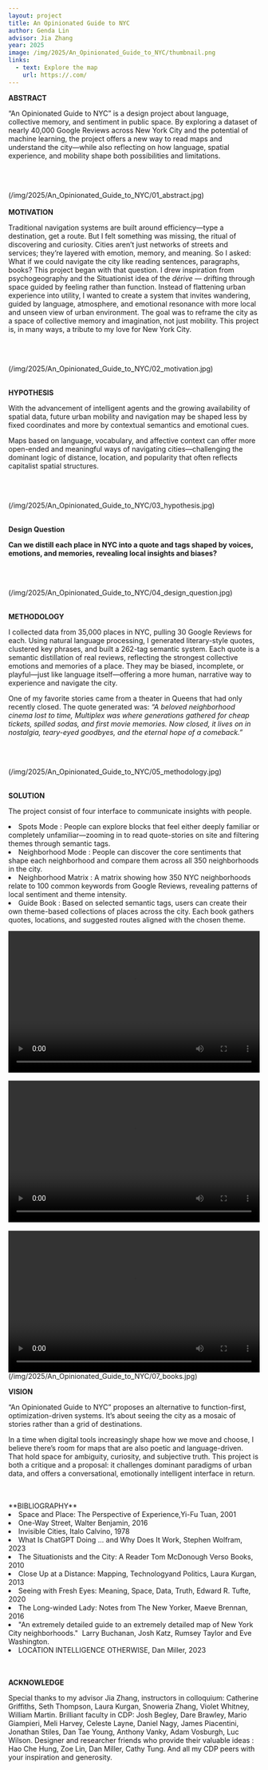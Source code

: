 ```yaml
---
layout: project
title: An Opinionated Guide to NYC
author: Genda Lin
advisor: Jia Zhang
year: 2025
image: /img/2025/An_Opinionated_Guide_to_NYC/thumbnail.png
links:
  - text: Explore the map
    url: https://.com/
---
```


**ABSTRACT**<br>

<p>“An Opinionated Guide to NYC” is a design project about language, collective memory, and sentiment in public space. By exploring a dataset of nearly 40,000 Google Reviews across New York City and the potential of machine learning, the project offers a new way to read maps and understand the city—while also reflecting on how language, spatial experience, and mobility shape both possibilities and limitations.
</p>
</br>
</br>

(/img/2025/An_Opinionated_Guide_to_NYC/01_abstract.jpg)
</br>
</br>
**MOTIVATION**<br>

<p>Traditional navigation systems are built around efficiency—type a destination, get a route. But I felt something was missing, the ritual of discovering and curiosity. Cities aren’t just networks of streets and services; they’re layered with emotion, memory, and meaning. So I asked: What if we could navigate the city like reading sentences, paragraphs, books? This project began with that question.
I drew inspiration from psychogeography and the Situationist idea of the <i>dérive</i> — drifting through space guided by feeling rather than function. Instead of flattening urban experience into utility, I wanted to create a system that invites wandering, guided by language, atmosphere, and emotional resonance with more local and unseen view of urban environment. The goal was to reframe the city as a space of collective memory and imagination, not just mobility.
This project is, in many ways, a tribute to my love for New York City.
</p>
</br>
</br>

(/img/2025/An_Opinionated_Guide_to_NYC/02_motivation.jpg)
</br>
</br>

**HYPOTHESIS**<br>

<p>With the advancement of intelligent agents and the growing availability of spatial data, future urban mobility and navigation may be shaped less by fixed coordinates and more by contextual semantics and emotional cues. 
</p>

<p>Maps based on language, vocabulary, and affective context can offer more open-ended and meaningful ways of navigating cities—challenging the dominant logic of distance, location, and popularity that often reflects capitalist spatial structures. 
</p>

</br>
</br>

(/img/2025/An_Opinionated_Guide_to_NYC/03_hypothesis.jpg)
</br>
</br>

**Design Question**<br>

<b>Can we distill each place in NYC into a quote and tags shaped by voices, emotions, and memories, revealing local insights and biases? 
</b>

</br>
</br>

(/img/2025/An_Opinionated_Guide_to_NYC/04_design_question.jpg)
</br>
</br>

**METHODOLOGY**<br>

<p>I collected data from 35,000 places in NYC, pulling 30 Google Reviews for each. Using natural language processing, I generated literary-style quotes, clustered key phrases, and built a 262-tag semantic system. Each quote is a semantic distillation of real reviews, reflecting the strongest collective emotions and memories of a place. They may be biased, incomplete, or playful—just like language itself—offering a more human, narrative way to experience and navigate the city.  
</p>
<p>One of my favorite stories came from a theater in Queens that had only recently closed. The quote generated was: <i>“A beloved neighborhood cinema lost to time, Multiplex was where generations gathered for cheap tickets, spilled sodas, and first movie memories. Now closed, it lives on in nostalgia, teary-eyed goodbyes, and the eternal hope of a comeback.”</i>
</p>
</br>
</br>

(/img/2025/An_Opinionated_Guide_to_NYC/05_methodology.jpg)
</br>
</br>

**SOLUTION**<br>

<p>The project consist of four interface to communicate insights with people.   
</p>
<li> Spots Mode :  People can explore blocks that feel either deeply familiar or completely unfamiliar—zooming in to read quote-stories on site and filtering themes through semantic tags.</li>
<li> Neighborhood Mode : People can discover the core sentiments that shape each neighborhood and compare them across all 350 neighborhoods in the city.
</li>
<li> Neighborhood Matrix : A matrix showing how 350 NYC neighborhoods relate to 100 common keywords from Google Reviews, revealing patterns of local sentiment and theme intensity.
</li>
<li> Guide Book : Based on selected semantic tags, users can create their own theme-based collections of places across the city. Each book gathers quotes, locations, and suggested routes aligned with the chosen theme.
</li>


<video
  src="/img/2025/An_Opinionated_Guide_to_NYC/map01.mp4"
  controls
  style="aspect-ratio: 16 / 9; width: 100%;">
</video>
</br>
</br>
<video
  src="/img/2025/An_Opinionated_Guide_to_NYC/map02.mp4"
  controls
  style="aspect-ratio: 16 / 9; width: 100%;">
</video>
</br>
</br>
<video
  src="/img/2025/An_Opinionated_Guide_to_NYC/map03.mp4"
  controls
  style="aspect-ratio: 16 / 9; width: 100%;">
</video>
(/img/2025/An_Opinionated_Guide_to_NYC/07_books.jpg)


**VISION**<br>

<p>“An Opinionated Guide to NYC” proposes an alternative to function-first, optimization-driven systems. It’s about seeing the city as a mosaic of stories rather than a grid of destinations.
</p>
<p>
In a time when digital tools increasingly shape how we move and choose, I believe there’s room for maps that are also poetic and language-driven. That hold space for ambiguity, curiosity, and subjective truth. This project is both a critique and a proposal: it challenges dominant paradigms of urban data, and offers a conversational, emotionally intelligent interface in return. 
</p>
</br>
</br>
**BIBLIOGRAPHY**<br>

<li>Space and Place: The Perspective of Experience,Yi-Fu Tuan, 2001</li>
<li>One-Way Street, Walter Benjamin, 2016</li>
<li>Invisible Cities, Italo Calvino, 1978</li>
<li>What Is ChatGPT Doing ... and Why Does It Work, Stephen Wolfram, 2023</li>
<li>The Situationists and the City: A Reader Tom McDonough Verso Books, 2010</li>
<li>Close Up at a Distance: Mapping, Technologyand Politics, Laura Kurgan, 2013</li>
<li>Seeing with Fresh Eyes: Meaning, Space, Data, Truth, Edward R. Tufte, 2020</li>
<li>The Long-winded Lady: Notes from The New Yorker, Maeve Brennan, 2016</li>
<li> "An extremely detailed guide to an extremely detailed map of New York City neighborhoods."  Larry Buchanan, Josh Katz, Rumsey Taylor and Eve Washington.</li>
<li>LOCATION INTELLIGENCE OTHERWISE, Dan Miller, 2023</li>





</br>
</br>

**ACKNOWLEDGE**<br>
<p>
Special thanks to my advisor Jia Zhang, instructors in colloquium: Catherine Griffiths, Seth Thompson, Laura Kurgan, Snoweria Zhang, Violet Whitney, William Martin. Brilliant faculty in CDP: Josh Begley, Dare Brawley, Mario Giampieri, Meli Harvey, Celeste Layne, Daniel Nagy, James Piacentini, Jonathan Stiles, Dan Tae Young, Anthony Vanky, Adam Vosburgh, Luc Wilson. Designer and researcher friends who provide their valuable ideas : Hao Che Hung, Zoe Lin, Dan Miller, Cathy Tung. And all my CDP peers with your inspiration and generosity.
</p>







